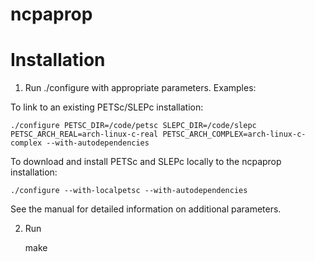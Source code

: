 # ncpaprop

# Installation

1. Run ./configure with appropriate parameters.  Examples:

To link to an existing PETSc/SLEPc installation:

	./configure PETSC_DIR=/code/petsc SLEPC_DIR=/code/slepc PETSC_ARCH_REAL=arch-linux-c-real PETSC_ARCH_COMPLEX=arch-linux-c-complex --with-autodependencies

To download and install PETSc and SLEPc locally to the ncpaprop installation:

	./configure --with-localpetsc --with-autodependencies

See the manual for detailed information on additional parameters.

2. Run 

	make